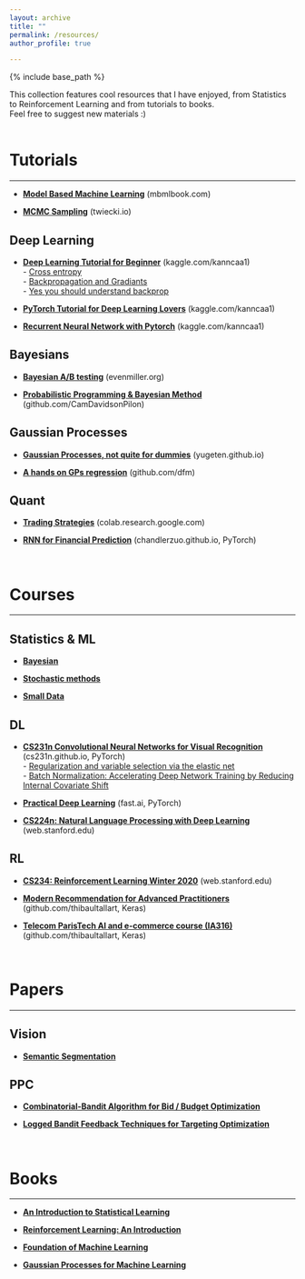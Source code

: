 ```yaml
---
layout: archive
title: ""
permalink: /resources/
author_profile: true

---
```


{% include base_path %}

This collection features cool resources that I have enjoyed, from Statistics to Reinforcement Learning and from tutorials to books.<br>
Feel free to suggest new materials :)
<br><br>

# Tutorials
-----

+ [**Model Based Machine Learning**](http://www.mbmlbook.com/toc.html) (mbmlbook.com)

+ [**MCMC Sampling**](https://twiecki.io/blog/2015/11/10/mcmc-sampling/) (twiecki.io)

## Deep Learning

+ [**Deep Learning Tutorial for Beginner**](https://www.kaggle.com/kanncaa1/deep-learning-tutorial-for-beginners) (kaggle.com/kanncaa1)
     <br> - [Cross entropy](https://peterroelants.github.io/posts/cross-entropy-softmax/)
     <br> - [Backpropagation and Gradiants](http://cs231n.stanford.edu/slides/2018/cs231n_2018_ds02.pdf)
     <br> - [Yes you should understand backprop](https://medium.com/@karpathy/yes-you-should-understand-backprop-e2f06eab496b)

+ [**PyTorch Tutorial for Deep Learning Lovers**](https://www.kaggle.com/kanncaa1/pytorch-tutorial-for-deep-learning-lovers) (kaggle.com/kanncaa1)

+ [**Recurrent Neural Network with Pytorch**](https://www.kaggle.com/kanncaa1/recurrent-neural-network-with-pytorch) (kaggle.com/kanncaa1)

## Bayesians

+ [**Bayesian A/B testing**](https://www.evanmiller.org/bayesian-ab-testing.html) (evenmiller.org)

+ [**Probabilistic Programming & Bayesian Method**](https://github.com/Vincent-Maladiere/Probabilistic-Programming-and-Bayesian-Methods-for-Hackers) (github.com/CamDavidsonPilon)

## Gaussian Processes

+ [**Gaussian Processes, not quite for dummies**](https://yugeten.github.io/posts/2019/09/GP/) (yugeten.github.io)

+ [**A hands on GPs regression**](https://github.com/dfm/gp/blob/master/worksheet.ipynb) (github.com/dfm)

## Quant

+ [**Trading Strategies**](https://colab.research.google.com/drive/1FzLCI0AO3c7A4bp9Fi01UwXeoc7BN8sW#scrollTo=-SBhFpqZiEfx) (colab.research.google.com)

+ [**RNN for Financial Prediction**](https://chandlerzuo.github.io/blog/2017/11/darnn) (chandlerzuo.github.io, PyTorch)

<br>

# Courses 
-------

## Statistics & ML

+ [**Bayesian**](https://www.dropbox.com/sh/xm781fvzzhrumf9/AADd882B5sO3jXSBxnxH9dt3a?dl=0)

+ [**Stochastic methods**](https://www.dropbox.com/sh/kz9cmoziy5hfrk7/AABe0MfCRAPRtZ90BBmRftV4a?dl=0)

+ [**Small Data**](https://www.dropbox.com/sh/x9bvj0v3rhct9po/AAAJAirKg-_gynqXAIdFbwcoa?dl=0)

## DL

+ [**CS231n Convolutional Neural Networks for Visual Recognition**](http://cs231n.github.io/) (cs231n.github.io, PyTorch)
    <br> - [Regularization and variable selection via the elastic net](http://web.stanford.edu/~hastie/Papers/B67.2%20%282005%29%20301-320%20Zou%20&%20Hastie.pdf) 
    <br> - [Batch Normalization: Accelerating Deep Network Training by Reducing Internal Covariate Shift](https://arxiv.org/pdf/1502.03167.pdf) 

+ [**Practical Deep Learning**](https://course.fast.ai/) (fast.ai, PyTorch)

+ [**CS224n: Natural Language Processing with Deep Learning**](http://web.stanford.edu/class/cs224n/) (web.stanford.edu)

## RL

+ [**CS234: Reinforcement Learning Winter 2020**](http://web.stanford.edu/class/cs234/schedule.html) (web.stanford.edu)

+ [**Modern Recommendation for Advanced Practitioners**](https://github.com/thibaultallart/bandit-reco) (github.com/thibaultallart, Keras)

+ [**Telecom ParisTech AI and e-commerce course (IA316)**](https://github.com/thibaultallart/IA316-2020) (github.com/thibaultallart, Keras)

<br>

# Papers
------

## Vision

+ [**Semantic Segmentation**](https://www.dropbox.com/s/jj08jjuwmq998my/Predicting%20Deeper%20into%20the%20Future%20of%20Semantic%20Segmentation.pdf?dl=0)

## PPC

+ [**Combinatorial-Bandit Algorithm for Bid / Budget Optimization**](https://www.dropbox.com/s/eagtc15dg0dm3l3/Combinatorial-Bandit%20Algorithm%20for%20Bid%20Budget%20Optimization.pdf?dl=0)

+ [**Logged Bandit Feedback Techniques for Targeting Optimization**](https://www.dropbox.com/s/7tpjioxvwoexulz/Logged%20Bandit%20Feedback%20Techniques%20for%20Targeting%20Optimization.pdf?dl=0)

<br>

# Books
-------

+ [**An Introduction to Statistical Learning**](https://www.dropbox.com/s/1puqrqqgzng16tb/ISLR%20Seventh%20Printing.pdf?dl=0)

+ [**Reinforcement Learning: An Introduction**](https://www.dropbox.com/s/08f97evsppu5tz6/SuttonBartoIPRLBook2ndEd.pdf?dl=0)

+ [**Foundation of Machine Learning**](https://www.dropbox.com/s/nweuqrhkbid4jvy/foundations_of_machine_learning.pdf?dl=0)

+ [**Gaussian Processes for Machine Learning**](https://www.dropbox.com/s/q50zykqom9z7xur/Gaussian_Processes_RW.pdf?dl=0)
